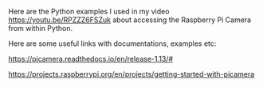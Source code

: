 Here are the Python examples I used in my video https://youtu.be/RPZZZ6FSZuk about accessing the Raspberry Pi Camera from within Python.

Here are some useful links with documentations, examples etc:

https://picamera.readthedocs.io/en/release-1.13/#

https://projects.raspberrypi.org/en/projects/getting-started-with-picamera
